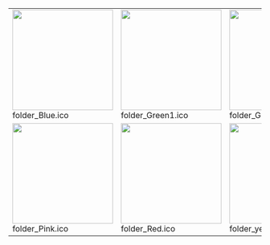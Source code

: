 <table><tr><tr><td valign="bottom"><img src="./folder_Blue.ico" width="200"><br>folder_Blue.ico</td><td valign="bottom"><img src="./folder_Green1.ico" width="200"><br>folder_Green1.ico</td><td valign="bottom"><img src="./folder_Green2.ico" width="200"><br>folder_Green2.ico</td><td valign="bottom"><img src="./folder_Orange.ico" width="200"><br>folder_Orange.ico</td></tr><tr><td valign="bottom"><img src="./folder_Pink.ico" width="200"><br>folder_Pink.ico</td><td valign="bottom"><img src="./folder_Red.ico" width="200"><br>folder_Red.ico</td><td valign="bottom"><img src="./folder_yellow.ico" width="200"><br>folder_yellow.ico</td></tr></table>